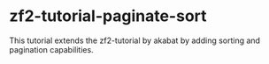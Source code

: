 zf2-tutorial-paginate-sort
==========================

This tutorial extends the zf2-tutorial by akabat by adding sorting and pagination capabilities.